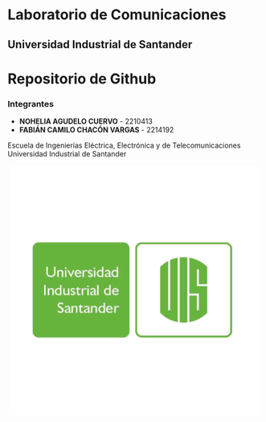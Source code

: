 # Laboratorio de Comunicaciones

## Universidad Industrial de Santander
# Repositorio de Github
### Integrantes

- **NOHELIA AGUDELO CUERVO** - 2210413
- **FABIÁN CAMILO CHACÓN VARGAS** - 2214192
  
Escuela de Ingenierías Eléctrica, Electrónica y de Telecomunicaciones  
Universidad Industrial de Santander
<div style="text-align: center;">
    <img src="./practica0/Logo-uis.png" alt="GNUConstante" width="500" />
    <p><b></b></p>
</div>